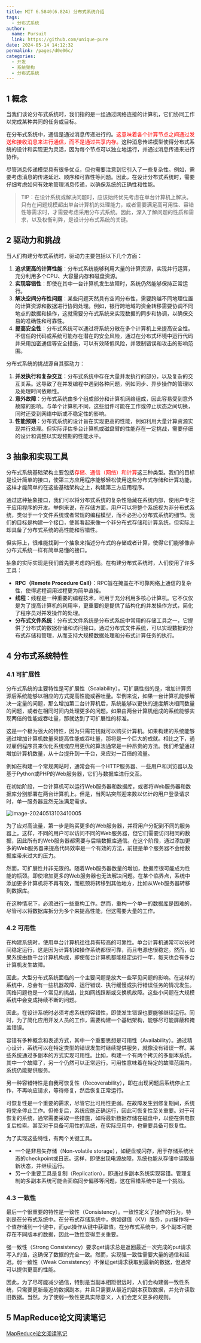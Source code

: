 ```yaml
---
title: MIT 6.5840(6.824) 分布式系统介绍
tags: 
  - 分布式系统
author: 
  name: Pursuit
  link: https://github.com/unique-pure
date: 2024-05-14 14:12:32
permalink: /pages/d0e06c/
categories: 
  - 开发
  - 系统架构
  - 分布式系统
---
```

## 1 概念

当我们谈论分布式系统时，我们指的是一组通过网络连接的计算机，它们协同工作以完成某种共同的任务或目标。

在分布式系统中，通信是通过消息传递进行的。<font color="red">这意味着各个计算节点之间通过发送和接收消息来进行通信，而不是通过共享内存。</font>这种消息传递模型使得分布式系统的设计和实现更为灵活，因为每个节点可以独立地运行，并通过消息传递来进行协作。

尽管消息传递模型具有很多优点，但也需要注意到它引入了一些复杂性。例如，需要考虑消息的传递延迟、顺序和可靠性等问题。因此，在设计分布式系统时，需要仔细考虑如何有效地管理消息传递，以确保系统的正确性和性能。

> TIP：在设计系统或解决问题时，应该始终优先考虑在单台计算机上解决。只有在问题规模超出单台计算机的处理能力，或者需要满足高可用性、容错性等需求时，才需要考虑采用分布式系统。因此，深入了解问题的性质和需求，以及权衡利弊，是设计分布式系统的关键。

## 2 驱动力和挑战

当人们构建分布式系统时，驱动力主要包括以下几个方面：

1. **追求更高的计算性能**：分布式系统能够利用大量的计算资源，实现并行运算，充分利用多个CPU、大容量内存和磁盘资源。
2. **实现容错性**：即使在其中一台计算机发生故障时，系统仍然能够保持正常运行。
3. **解决空间分布性问题**：某些问题天然具有空间分布性，需要跨越不同地理位置的计算资源和数据进行协同处理。例如，银行跨地域的资金转移需要协调不同地点的数据和操作，这就需要分布式系统来实现数据的同步和协调，以确保交易的准确性和可靠性。
4. **提高安全性**：分布式系统可以通过将系统分散在多个计算机上来提高安全性。不信任的代码或系统可能存在潜在的安全风险，通过在分布式环境中运行代码并采用加密通信等安全措施，可以有效降低风险，并限制错误和攻击的影响范围。

分布式系统的挑战源自其驱动力：

1. **并发执行和复杂交互**：分布式系统中存在大量并发执行的部分，以及复杂的交互关系。这导致了在并发编程中遇到各种问题，例如同步、异步操作的管理以及处理时间依赖性。
2. **意外故障**：分布式系统由多个组成部分和计算机网络组成，因此容易受到意外故障的影响。与单个计算机不同，这些组件可能在工作或停止状态之间切换，同时还受到网络中断或不稳定性的影响。
3. **性能预期**：分布式系统的设计旨在实现更高的性能，例如利用大量计算资源实现并行处理。但实际评估多台计算机或磁盘臂的性能存在一定挑战，需要仔细的设计和调整以实现预期的性能水平。

## 3 抽象和实现工具

分布式系统基础架构主要包括<font color="red">存储、通信（网络）和计算</font>这三种类型。我们的目标是设计简单的接口，使第三方应用程序能够轻松使用这些分布式存储和计算功能，这样才能简单的在这些基础架构之上，构建第三方应用程序。

通过这种抽象接口，我们可以将分布式系统的复杂性隐藏在系统内部，使用户专注于应用程序的开发。举例来说，在存储方面，用户可以将整个系统视为非分布式系统，类似于一个文件系统或者常规的编程模型，而不必担心分布式系统的细节。我们的目标是构建一个接口，使其看起来像一个非分布式存储和计算系统，但实际上却具备了分布式系统的高性能和容错性。

但实际上，很难能找到一个抽象来描述分布式的存储或者计算，使得它们能够像非分布式系统一样有简单易懂的接口。

抽象的实际实现是我们首先要考虑的问题。在构建分布式系统时，人们使用了许多工具：

- **RPC（Remote Procedure Call）**：RPC旨在掩盖在不可靠网络上通信的复杂性，使得远程调用过程更为简单直接。
- **线程**：线程是一种重要的编程技术，可用于充分利用多核心计算机。它不仅仅是为了提高计算机的利用率，更重要的是提供了结构化的并发操作方式，简化了程序员对并发操作的处理。
- **分布式文件系统**：分布式文件系统是分布式系统中常用的存储工具之一，它提供了分布式的数据存储和访问接口。通过分布式文件系统，可以实现数据的分布式存储和管理，从而支持大规模数据处理和分布式计算任务的执行。

## 4 分布式系统特性

### 4.1 可扩展性 

分布式系统的主要特性是可扩展性（Scalability）。可扩展性指的是，增加计算资源后系统能够以相应的方式提高性能或吞吐量。举例来说，如果一台计算机能够解决一定量的问题，那么增加第二台计算机后，系统能够以更快的速度解决相同数量的问题，或者在相同时间内处理更多的问题。如果由两台计算机组成的系统能够实现两倍的性能或吞吐量，那就达到了可扩展性的标准。

这是一个极为强大的特性，因为只需花钱就可以购买计算机。如果构建的系统能够通过增加计算机数量来提高性能或吞吐量，那将是一个巨大的成就。相比之下，通过雇佣程序员来优化系统或应用更优的算法通常是一种昂贵的方法。我们希望通过增加计算机数量，从十台提升到一千台，来应对一百倍的流量。

例如在构建一个常规网站时，通常会有一个HTTP服务器、一些用户和浏览器以及基于Python或PHP的Web服务器，它们与数据库进行交互。

在初始阶段，一台计算机可以运行Web服务器和数据库，或者将Web服务器和数据库分别部署在两台计算机上。但是，当网站突然迎来数以亿计的用户登录请求时，单一服务器显然无法满足需求。

![image-20240513103410005](https://raw.githubusercontent.com/unique-pure/NewPicGoLibrary/main/img/Web)

为了应对高流量，第一步是购买更多的Web服务器，并将用户分配到不同的服务器上。这样，不同的用户可以访问不同的Web服务器，但它们需要访问相同的数据，因此所有的Web服务器都需要与后端数据库通信。在这个阶段，通过添加更多的Web服务器来提高代码效率是一个有效的方法，前提是单个服务器不会给数据库带来过大的压力。

然而，可扩展性并非无限的。随着Web服务器数量的增加，数据库很可能成为性能的瓶颈。即使增加更多的Web服务器也无法解决问题。在某个临界点，系统中添加更多计算机将不再有效，而瓶颈将转移到其他地方，比如从Web服务器转移到数据库。

在这种情况下，必须进行一些重构工作。然而，重构一个单一的数据库是困难的，尽管可以将数据库拆分为多个来提高性能，但这需要大量的工作。

### 4.2 可用性

在构建系统时，使用单台计算机往往具有较高的可靠性。单台计算机通常可以长时间稳定运行，这是因为计算机和操作系统都很可靠，而且电源也很稳定。然而，如果系统由数千台计算机构成，即使每台计算机都能稳定运行一年，每天也会有多台计算机发生故障。

因此，大型分布式系统面临的一个主要问题是放大一些罕见问题的影响。在这样的系统中，总会有一些机器故障、运行错误、执行缓慢或执行错误任务的情况发生。网络问题也是一个常见的挑战，比如网线踩断或交换机故障。这些小问题在大规模系统中会变成持续不断的问题。

因此，在设计系统时必须考虑系统的容错性，即使发生错误也要能够继续运行。同时，为了简化应用开发人员的工作，需要构建一个基础架构，能够尽可能屏蔽和掩盖错误。

容错有多种概念和表述方式，其中一个重要思想是可用性（Availability）。通过精心设计，系统可以在特定类型的错误发生时继续提供服务，就像没有错误一样。某些系统通过多副本的方式实现可用性。比如，构建一个有两个拷贝的多副本系统，其中一个故障了，另一个仍然可以正常运行。可用性意味着在特定的故障范围内，系统仍能提供服务。

另一种容错特性是自我可恢复性（Recoverability），即在出现问题后系统停止工作，不再响应请求，等待修复，然后恢复正常运行。

可恢复性是一个重要的需求，尽管它比可用性更弱。在故障发生到修复期间，系统将完全停止工作。但修复后，系统应能正确运行，因此可恢复性至关重要。对于可恢复的系统，通常需要采取一些措施，如将最新数据存储在磁盘中，以便在供电恢复后检索。甚至对于具备可用性的系统，在实际应用中，也需要具备可恢复性。

为了实现这些特性，有两个关键工具。

* 一个是非易失存储（Non-volatile storage），如硬盘或闪存，用于存储系统状态的checkpoint或日志。这样，即使出现电源故障，系统也能从存储中读取最新状态，并继续运行。
* 另一个重要工具是复制（Replication），即通过多副本系统实现容错。管理复制的多副本系统可能会面临同步偏移等问题，这在容错系统中是一个挑战。

### 4.3 一致性

最后一个很重要的特性是一致性（Consistency）。一致性定义了操作的行为，特别是在分布式系统中。在分布式存储系统中，例如键值（KV）服务，put操作将一个值存储到一个键中，而get操作从键中获取值。在分布式系统中，多个副本可能存在不同版本的数据，因此一致性变得至关重要。

强一致性（Strong Consistency）要求get请求总是返回最近一次完成的put请求写入的值，这确保了数据的完全一致。然而，实现强一致性需要大量的通信和延迟。弱一致性（Weak Consistency）不保证get请求获取到最新的数据，但通常可以提供更高的性能。

因此，为了尽可能减少通信，特别是当副本相距很远时，人们会构建弱一致性系统，只需要更新最近的数据副本，并且只需要从最近的副本获取数据，并允许读取旧数据。当然，为了使弱一致性更具实际意义，人们会定义更多的规则。

## 5 MapReduce论文阅读笔记

[MapReduce论文阅读笔记](https://blog.csdn.net/hzf0701/article/details/138770454?spm=1001.2014.3001.5501)